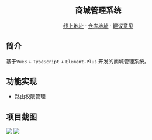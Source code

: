 <h2 align="center">商城管理系统</h2>
<p align="center">
    <a href="https://snaillu.gitee.io/mall-management/" target="_blank">线上地址</a>
    ·
    <a href="https://github.com/Snail-Lu/vue3-ts-admin" target="_blank">仓库地址</a>
    ·
    <a href="https://github.com/Snail-Lu/vue3-ts-admin/issues" target="_blank">建议意见</a>
</p>

## 简介

基于`Vue3` + `TypeScript` + `Element-Plus` 开发的商城管理系统。

## 功能实现

-   路由权限管理

## 项目截图

![](https://s1.ax1x.com/2022/08/29/vfB5jg.png)
![](https://s1.ax1x.com/2022/08/29/vfB4gS.png)
